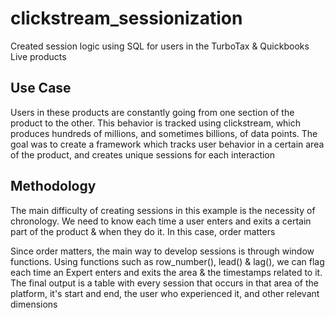 # clickstream_sessionization
Created session logic using SQL for users in the TurboTax &amp; Quickbooks Live products

## Use Case
Users in these products are constantly going from one section of the product to the other. This behavior is tracked using clickstream, which produces hundreds of millions, and sometimes billions, of data points. The goal was to create a framework which tracks user behavior in a certain area of the product, and creates unique sessions for each interaction

## Methodology
The main difficulty of creating sessions in this example is the necessity of chronology. We need to know each time a user enters and exits a certain part of the product & when they do it. In this case, order matters

Since order matters, the main way to develop sessions is through window functions. Using functions such as row_number(), lead() & lag(), we can flag each time an Expert enters and exits the area & the timestamps related to it. The final output is a table with every session that occurs in that area of the platform, it's start and end, the user who experienced it, and other relevant dimensions
